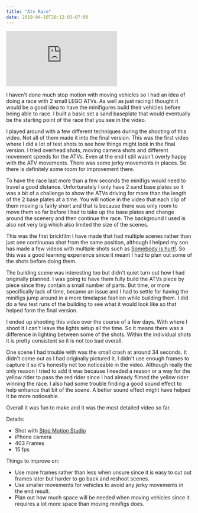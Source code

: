 ```yaml
---
title: "Atv Race"
date: 2019-04-10T20:12:03-07:00
---
```


<!--more-->

<div class="youtube-responsive-container">
<iframe  src="https://www.youtube.com/embed/K59nZdmtMAY" frameborder="0" allow="accelerometer; autoplay; encrypted-media; gyroscope; picture-in-picture" allowfullscreen></iframe></div>


I haven't done much stop motion with moving vehicles so I had an idea of doing a race with 2 small LEGO ATVs. As well as just racing I thought it would be a good idea to have the minifigures build their vehicles before being able to race. I built a basic set a sand baseplate that would eventually be the starting point of the race that you see in the video.

I played around with a few different techniques during the shooting of this video. Not all of them made it into the final version. This was the first video where I did a lot of test shots to see how things might look in the final version. I tried overhead shots, moving camera shots and different movement speeds for the ATVs. Even at the end I still wasn't overly happy with the ATV movements. There was some jerky movements in places. So there is definitely some room for improvement there.

To have the race last more than a few seconds the minifigs would need to travel a good distance. Unfortunately I only have 2 sand base plates so it was a bit of a challenge to show the ATVs driving for more than the length of the 2 base plates at a time. You will notice in the video that each clip of them moving is fairly short and that is because there was only room to move them so far before I had to take up the base plates and change around the scenery and then continue the race. The background I used is also not very big which also limited the size of the scenes.

This was the first brickfilm I have made that had multiple scenes rather than just one continuous shot from the same position, although I helped my son has made a few videos with multiple shots such as [Somebody is hurt!](https://youtu.be/bKsEBadXASQ "Somebody is hurt!"). So this was a good learning experience since it meant I had to plan out some of the shots before doing them. 

The building scene was interesting too but didn't quiet turn out how I had originally planned. I was going to have them fully build the ATVs piece by piece since they contain a small number of parts. But time, or more specifically lack of time, became an issue and I had to settle for having the minifigs jump around in a more timelapse fashion while building them. I did do a few test runs of the building to see what it would look like so that helped form the final version.

I ended up shooting this video over the course of a few days. With where I shoot it I can't leave the lights setup all the time. So it means there was a difference in lighting between some of the shots. Within the individual shots it is pretty consistent so it is not too bad overall.

One scene I had trouble with was the small crash at around 34 seconds. It didn't come out as I had originally pictured it. I didn't use enough frames to capture it so it's honestly not too noticeable in the video. Although really the only reason I tried to add it was because I needed a reason or a way for the yellow rider to pass the red rider since I had already filmed the yellow rider winning the race. I also had some trouble finding a good sound effect to help enhance that bit of the scene. A better sound effect might have helped it be more noticeable.

Overall it was fun to make and it was the most detailed video so far.


Details:

* Shot with [Stop Motion Studio](https://www.cateater.com/ "cateater - Stop Motion Studio") 
* iPhone camera
* 403 Frames
* 15 fps

Things to improve on:

* Use more frames rather than less when unsure since it is easy to cut out frames later but harder to go back and reshoot scenes.
* Use smaller movements for vehicles to avoid any jerky movements in the end result.
* Plan out how much space will be needed when moving vehicles since it requires a lot more space than moving minifigs does.
